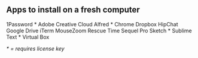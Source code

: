 ## Apps to install on a fresh computer

1Password *
Adobe Creative Cloud
Alfred *
Chrome
Dropbox
HipChat
Google Drive
iTerm
MouseZoom
Rescue Time
Sequel Pro
Sketch *
Sublime Text *
Virtual Box

_* = requires license key_